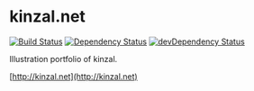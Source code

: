 # kinzal.net

[![Build Status](https://travis-ci.org/k-kinzal/kinzal.net.svg?branch=feature%2Fnew-design)](https://travis-ci.org/k-kinzal/kinzal.net)
[![Dependency Status](https://david-dm.org/k-kinzal/kinzal.net.svg)](https://david-dm.org/k-kinzal/kinzal.net)
[![devDependency Status](https://david-dm.org/k-kinzal/kinzal.net/dev-status.svg)](https://david-dm.org/k-kinzal/kinzal.net#info=devDependencies)

Illustration portfolio of kinzal.

[http://kinzal.net](http://kinzal.net)